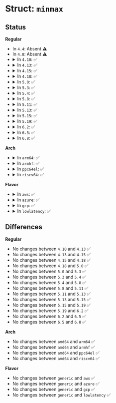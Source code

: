 # Struct: <code>minmax</code>

## Status
<b>Regular</b>
<ul>
<li>
In <code>4.4</code>: Absent ⚠️
</li>
<li>
In <code>4.8</code>: Absent ⚠️
</li>
<li>
<details>
<summary>In <code>4.10</code>: ✅</summary>

```c
struct minmax {
    struct minmax_sample s[3];
};
```
</details>
</li>
<li>
<details>
<summary>In <code>4.13</code>: ✅</summary>

```c
struct minmax {
    struct minmax_sample s[3];
};
```
</details>
</li>
<li>
<details>
<summary>In <code>4.15</code>: ✅</summary>

```c
struct minmax {
    struct minmax_sample s[3];
};
```
</details>
</li>
<li>
<details>
<summary>In <code>4.18</code>: ✅</summary>

```c
struct minmax {
    struct minmax_sample s[3];
};
```
</details>
</li>
<li>
<details>
<summary>In <code>5.0</code>: ✅</summary>

```c
struct minmax {
    struct minmax_sample s[3];
};
```
</details>
</li>
<li>
<details>
<summary>In <code>5.3</code>: ✅</summary>

```c
struct minmax {
    struct minmax_sample s[3];
};
```
</details>
</li>
<li>
<details>
<summary>In <code>5.4</code>: ✅</summary>

```c
struct minmax {
    struct minmax_sample s[3];
};
```
</details>
</li>
<li>
<details>
<summary>In <code>5.8</code>: ✅</summary>

```c
struct minmax {
    struct minmax_sample s[3];
};
```
</details>
</li>
<li>
<details>
<summary>In <code>5.11</code>: ✅</summary>

```c
struct minmax {
    struct minmax_sample s[3];
};
```
</details>
</li>
<li>
<details>
<summary>In <code>5.13</code>: ✅</summary>

```c
struct minmax {
    struct minmax_sample s[3];
};
```
</details>
</li>
<li>
<details>
<summary>In <code>5.15</code>: ✅</summary>

```c
struct minmax {
    struct minmax_sample s[3];
};
```
</details>
</li>
<li>
<details>
<summary>In <code>5.19</code>: ✅</summary>

```c
struct minmax {
    struct minmax_sample s[3];
};
```
</details>
</li>
<li>
<details>
<summary>In <code>6.2</code>: ✅</summary>

```c
struct minmax {
    struct minmax_sample s[3];
};
```
</details>
</li>
<li>
<details>
<summary>In <code>6.5</code>: ✅</summary>

```c
struct minmax {
    struct minmax_sample s[3];
};
```
</details>
</li>
<li>
<details>
<summary>In <code>6.8</code>: ✅</summary>

```c
struct minmax {
    struct minmax_sample s[3];
};
```
</details>
</li>
</ul>
<b>Arch</b>
<ul>
<li>
<details>
<summary>In <code>arm64</code>: ✅</summary>

```c
struct minmax {
    struct minmax_sample s[3];
};
```
</details>
</li>
<li>
<details>
<summary>In <code>armhf</code>: ✅</summary>

```c
struct minmax {
    struct minmax_sample s[3];
};
```
</details>
</li>
<li>
<details>
<summary>In <code>ppc64el</code>: ✅</summary>

```c
struct minmax {
    struct minmax_sample s[3];
};
```
</details>
</li>
<li>
<details>
<summary>In <code>riscv64</code>: ✅</summary>

```c
struct minmax {
    struct minmax_sample s[3];
};
```
</details>
</li>
</ul>
<b>Flavor</b>
<ul>
<li>
<details>
<summary>In <code>aws</code>: ✅</summary>

```c
struct minmax {
    struct minmax_sample s[3];
};
```
</details>
</li>
<li>
<details>
<summary>In <code>azure</code>: ✅</summary>

```c
struct minmax {
    struct minmax_sample s[3];
};
```
</details>
</li>
<li>
<details>
<summary>In <code>gcp</code>: ✅</summary>

```c
struct minmax {
    struct minmax_sample s[3];
};
```
</details>
</li>
<li>
<details>
<summary>In <code>lowlatency</code>: ✅</summary>

```c
struct minmax {
    struct minmax_sample s[3];
};
```
</details>
</li>
</ul>

## Differences
<b>Regular</b>
<ul>
<li>
No changes between <code>4.10</code> and <code>4.13</code> ✅
</li>
<li>
No changes between <code>4.13</code> and <code>4.15</code> ✅
</li>
<li>
No changes between <code>4.15</code> and <code>4.18</code> ✅
</li>
<li>
No changes between <code>4.18</code> and <code>5.0</code> ✅
</li>
<li>
No changes between <code>5.0</code> and <code>5.3</code> ✅
</li>
<li>
No changes between <code>5.3</code> and <code>5.4</code> ✅
</li>
<li>
No changes between <code>5.4</code> and <code>5.8</code> ✅
</li>
<li>
No changes between <code>5.8</code> and <code>5.11</code> ✅
</li>
<li>
No changes between <code>5.11</code> and <code>5.13</code> ✅
</li>
<li>
No changes between <code>5.13</code> and <code>5.15</code> ✅
</li>
<li>
No changes between <code>5.15</code> and <code>5.19</code> ✅
</li>
<li>
No changes between <code>5.19</code> and <code>6.2</code> ✅
</li>
<li>
No changes between <code>6.2</code> and <code>6.5</code> ✅
</li>
<li>
No changes between <code>6.5</code> and <code>6.8</code> ✅
</li>
</ul>
<b>Arch</b>
<ul>
<li>
No changes between <code>amd64</code> and <code>arm64</code> ✅
</li>
<li>
No changes between <code>amd64</code> and <code>armhf</code> ✅
</li>
<li>
No changes between <code>amd64</code> and <code>ppc64el</code> ✅
</li>
<li>
No changes between <code>amd64</code> and <code>riscv64</code> ✅
</li>
</ul>
<b>Flavor</b>
<ul>
<li>
No changes between <code>generic</code> and <code>aws</code> ✅
</li>
<li>
No changes between <code>generic</code> and <code>azure</code> ✅
</li>
<li>
No changes between <code>generic</code> and <code>gcp</code> ✅
</li>
<li>
No changes between <code>generic</code> and <code>lowlatency</code> ✅
</li>
</ul>
